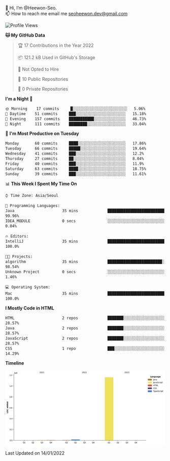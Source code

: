 👋 Hi, I’m @Heewon-Seo.  
📫 How to reach me email me seoheewon.dev@gmail.com 

 <!--START_SECTION:waka-->
![Profile Views](http://img.shields.io/badge/Profile%20Views-10-blue)

**🐱 My GitHub Data** 

> 🏆 17 Contributions in the Year 2022
 > 
> 📦 121.2 kB Used in GitHub's Storage 
 > 
> 🚫 Not Opted to Hire
 > 
> 📜 10 Public Repositories 
 > 
> 🔑 0 Private Repositories  
 > 
**I'm a Night 🦉** 

```text
🌞 Morning    17 commits     █░░░░░░░░░░░░░░░░░░░░░░░░   5.06% 
🌆 Daytime    51 commits     ███░░░░░░░░░░░░░░░░░░░░░░   15.18% 
🌃 Evening    157 commits    ███████████░░░░░░░░░░░░░░   46.73% 
🌙 Night      111 commits    ████████░░░░░░░░░░░░░░░░░   33.04%

```
📅 **I'm Most Productive on Tuesday** 

```text
Monday       60 commits     ████░░░░░░░░░░░░░░░░░░░░░   17.86% 
Tuesday      66 commits     █████░░░░░░░░░░░░░░░░░░░░   19.64% 
Wednesday    41 commits     ███░░░░░░░░░░░░░░░░░░░░░░   12.2% 
Thursday     27 commits     ██░░░░░░░░░░░░░░░░░░░░░░░   8.04% 
Friday       40 commits     ███░░░░░░░░░░░░░░░░░░░░░░   11.9% 
Saturday     63 commits     ████░░░░░░░░░░░░░░░░░░░░░   18.75% 
Sunday       39 commits     ███░░░░░░░░░░░░░░░░░░░░░░   11.61%

```


📊 **This Week I Spent My Time On** 

```text
⌚︎ Time Zone: Asia/Seoul

💬 Programming Languages: 
Java                     35 mins             █████████████████████████   99.96% 
IDEA_MODULE              0 secs              ░░░░░░░░░░░░░░░░░░░░░░░░░   0.04%

🔥 Editors: 
IntelliJ                 35 mins             █████████████████████████   100.0%

🐱‍💻 Projects: 
algorithm                35 mins             ████████████████████████░   98.54% 
Unknown Project          0 secs              ░░░░░░░░░░░░░░░░░░░░░░░░░   1.46%

💻 Operating System: 
Mac                      35 mins             █████████████████████████   100.0%

```

**I Mostly Code in HTML** 

```text
HTML                     2 repos             ███████░░░░░░░░░░░░░░░░░░   28.57% 
Java                     2 repos             ███████░░░░░░░░░░░░░░░░░░   28.57% 
JavaScript               2 repos             ███████░░░░░░░░░░░░░░░░░░   28.57% 
CSS                      1 repo              ███░░░░░░░░░░░░░░░░░░░░░░   14.29%

```


**Timeline**

![Chart not found](https://raw.githubusercontent.com/Heewon-Seo/Heewon-Seo/main/charts/bar_graph.png) 


 Last Updated on 14/01/2022
<!--END_SECTION:waka-->
